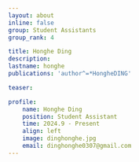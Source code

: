 ```yaml
---
layout: about
inline: false
group: Student Assistants
group_rank: 4

title: Honghe Ding
description: 
lastname: honghe
publications: 'author^=*HongheDING'

teaser: 

profile:
    name: Honghe Ding
    position: Student Assistant
    time: 2024.9 - Present
    align: left
    image: dinghonghe.jpg
    email: dinghonghe0307@gmail.com
---
```


<!-- # Student Assistants

**Wengyu ZHANG**

Student Assistant, Undergraduate Student, Department of Computing, The Hong Kong Polytechnic University

[Homepage](https://wengyuzhang.com)
[Google Scholar](https://scholar.google.com/citations?user=zgV2AIAAAAAJ)
[wengyu.zhang@connect.polyu.hk](mailto:wengyu.zhang@connect.polyu.hk) -->